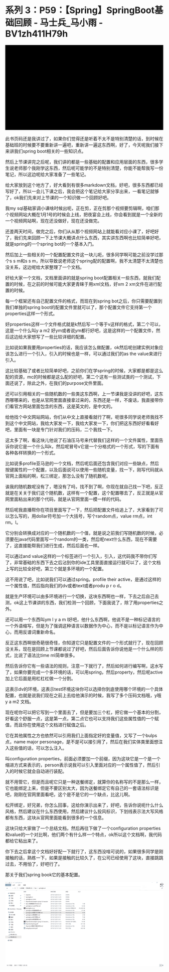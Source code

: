 # 系列 3：P59：【Spring】SpringBoot基础回顾 - 马士兵_马小雨 - BV1zh411H79h

![](img/8cad1de2d5f656797d3775056d83ccf1_0.png)

此书页码还是我讲过了，如果你们觉得还是听着不太不是特别清楚的话，到时候在基础班的时候要不要重新讲一遍吧，重新讲一遍这东西啊，好了，今天呢我们接下来讲我们spring boot相关的一些知识点。

然后上节课讲完之后呢，我们讲的都是一些基础的配置和应用层面的东西，很多学生说老师那个我刚学这东西，然后呢可能学的不是特别清楚，你能不能帮我写一份笔记，所以这边呢给大家准备了一些笔记。

给大家放到这个地方了，好大看到有很多markdown文档，好吧，很多东西都已经写好了，所以一会儿下课之后，我会把这个笔记给大家分享出来，一看笔记就够了，ok我们先来对上节课的一个知识做一个回顾好吧。

我my sql基础家调小课啥时候出呃，正在剪，正在剪那个视频要剪辑啊，咱们那个视频网站大概在1月1号的时候会上线，把夜宴会上线，你会看到就是一个全新的一个视频网站啊，现在还没做好，现在还没做完。

还差两天时间，做完之后，你们从从那个视频网站上就能看对应小课了，好吧好了，我们先来回顾一下上节课大概讲点什么东西，其实讲东西啊也比较简单好吧，就是spring的一个spring bot的一个基本入门。

然后加上一些相关的一个配置配置文件这一块儿呃，很多同学啊可能之前没学过那个s s m和s s m，所以导致说老师这个spring配的配置啊，我不太清楚不太清楚也没关系，这边呢给大家整理了一个文档。

好给大家一个文档，文档里面讲的就是spring boot配置相关一些东西，就我们配置的时候，在之前的时候可能大家更青睐于用xml文档，好xm 2 xm文件在进行配置的时候。

每一个框架还有自己配置文件的格式，而现在到spring bot之后，你只需要配置到我们单独的spring boot的配置文件里就可以了，那个配置文件它支持第一个properties这样一个形式。

好properties这样一个文件格式就是k然后写一个等于v这样的格式，第二个可以，这是一个什么叫y a m2 好ym或者说ym都行好吧，这是这样的一个配置文件，然后这边给大家想写了一些比较详细的配置。

比如说如果我要用properties的话，我应该怎么做配置，ok然后呢创建实例对象应该怎么进行一个引入，引入的时候也是一样，可以通过我们的as the value来进行引入。

这比较基础了或者比较简单好吧，之前你们在学spring的时候，大家都是都是这么配的资源，mc的时候都是这么配的好吧，第二个这有一些测试类的一个测试，下面还说了，除此之外，在我们的purpose文件里面。

还可以引用相关的一些随机数的一些类这东西啊，上一节课我是没讲的好吧，这东西哪哪来的，也是从官网里面直接拿过来的，东西还是一样，不废话，我直接带你们看官方网站里面包含的东西，这是英文的，是中文的。

给他找个中文网站网站，你们从中文上直接看就行了啊，呃很多同学说老师我找不到这个中文网站，我给大家发一下，我给大家发一下，你们把这东西好好看看好吧，里面有一块是专门针对我们的压码，二个我找一下。

这太多了啊，看这块儿他说了石油压马号来代替我们这样的一个文件属性，里面告诉你说它是一个什么叫k，然后呢冒号v它是一个分格式的一个形式，写的下面有各种各样转换的一个形式。

比如说多profile亚马逊的一个文档，然后呢后面还包含我们对应一些缺点，然后按键属性的一个配置，以及后面说可以使用一些随机变量，找一下，刚写代码就从官网上面粘的啊，松三绑定，那怎么没有了随机数呢。

诶我的随机数呢没有了，嗯没有了吗，找不到了啊，你现在就自己找一下吧，反正就是在关关于我们这个随机数，这样有一个配置，这个配置哪去了，反正就是从官网里面粘出来的那个代码，就是从官网里面一模一样的代码。

然后呢我直播帮你在项目里面写了一下，然后把配置文件给追上了，大家看到了可以怎么写的，用dollar符号加一个大括号，写个random点，value rm点，int rm。l。

它分别会转换成对应的一个随机数的一个值，就是说之前我们写随机数的时候，必须要在java代码里面写一个random的一类，然后呢next什么东西，现在不需要了，这直接能帮我们进行生成，然后后面也一样。

可以通过and value这样的一个标签进行一个引入，引入，这代码我不带你们写了，非常基础的东西下去之后沾到你的ide工具里面直接运行就可以了，这个文档上写的比较全好吧，第三个就是多环境的一个配置。

这不用说了吧，比如说我们可以通过spring。profile their active，是通过这样的一个属性值，然后指向我们的dv或者text或者produ p r o d。

就是生产环境可以由多环境进行一个切换，这块东西啊也一样，下去之后自己去测，ok这上节课讲的东西，我们检测一个回顾，下面我说了，除了用properties之外。

还可以用一个东西叫ym l y a m l好吧，他什么东西啊，他说不是一种标记语言的一个外语缩写，但是为了强调这种语言以数据作为中心，而不是以标记语言作为中心，而用反谱词重新命名。

反正这东西啊很奇葩很奇怪，你知道它只是配置文件的一个形式就行了，现在回顾没关系，现在是回顾上节课都说过了好吧，然后后面告诉你说他是一个什么样的形式，比说了语法比time ml简单很多。

然后告诉你它有一些语法的规则，注意一下就行了，然后如何进行编写啊，这水写了，如果你要完成一个多环境的话，可以用spring，然后property，然后呢active加上它后面是用杠杠杠做一个分割。

这表示dv的环境，这表示test环境这块你可以选择你到底使用哪个环境的一个具体配置，也就是说我们现在之前上去给他演示的时候，我写了多个压码文档哦，y哦y a m2 文档。

现在呢你可以把它写到一个里面去了，但是要加三个杠，把它做一个基本的分割，好看这个舒服一点，这是第一点，第二点它也可以支持我们这些属性值的一个赋值，而且你在使用这个文档进行赋值之后。

它在其他属性之方也依然可以引用我们上面指定好的变量值，又写了一个bulps点，name major personage，是不是可以接引用了，然后在我们实体类里面想注入这些值的话，可以怎么注入。

叫configuration properties，前面必须要加一个前缀，因为这块它是一个是一个缩进方式来表示的，person表示说我可以引入里面对应的一个属性值了，然后引入的时候它就会自动进行装配。

就不用管它，但是而且呢它只是一种送餐绑定，就算你的名称写的不是那么一样，它也能绑定上来，但是不要区别太大，因为送餐绑定它有自己的一套语法标识是吧，刚刚在官网里面看吧，这个是不是它的一个缺点，比这儿啊。

松开绑定，好兄弟，你怎么回事，这给你演示出来了，好吧，告诉你说呃什么什么风格，然后建议在什么东西使用，然后建议什么投风标识，下划线表示法大写风格都有东西，这块从官网里面能看到很多的一个信息。

这块只给大家做了一个总结文档，然后再往下做了一个configuration properties和value的一个对比啊，他们两个有什么样一个特点，ok所以这个文档啊，我代码都给它粘出来了。

你下去之后拿这个文档好好配一下就行了，这东西没啥可说的，如果很多同学是刚接触的话，熟练一下，如果是接触的比较久了，在公司已经使用了这块，直接跳跳过去，不用怕了，好吧行了。

那关于我们spring book它的基本配置。

![](img/8cad1de2d5f656797d3775056d83ccf1_2.png)